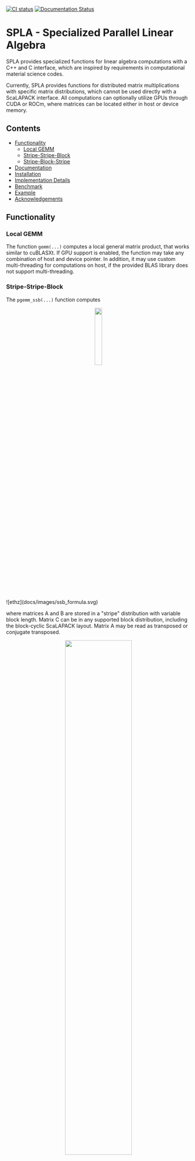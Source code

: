 [![CI status](https://github.com/eth-cscs/spla/workflows/CI/badge.svg)](https://github.com/eth-cscs/spla/actions?query=workflow%3ACI)
[![Documentation Status](https://readthedocs.org/projects/spla/badge/?version=latest)](https://spla.readthedocs.io/en/latest/?badge=latest)

# SPLA - Specialized Parallel Linear Algebra
SPLA provides specialized functions for linear algebra computations with a C++ and C interface, which are inspired by requirements in computational material science codes.

Currently, SPLA provides functions for distributed matrix multiplications with specific matrix distributions, which cannot be used directly with a ScaLAPACK interface.
All computations can optionally utilize GPUs through CUDA or ROCm, where matrices can be located either in host or device memory.

## Contents
- [Functionality](#Functionality)
     - [Local GEMM](#Local-GEMM)
     - [Stripe-Stripe-Block](#Stripe-Stripe-Block)
     - [Stripe-Block-Stripe](#Stripe-Block-Stripe)
- [Documentation](#Documentation)
- [Installation](#Installation)
- [Implementation Details](#Implementation-Details)
- [Benchmark](#Benchmark)
- [Example](#Example)
- [Acknowledgements](#Acknowledgements)

## Functionality
### Local GEMM
The function `gemm(...)` computes a local general matrix product, that works similar to cuBLASXt. If GPU support is enabled, the function may take any combination of host and device pointer. In addition, it may use custom multi-threading for computations on host, if the provided BLAS library does not support multi-threading.

### Stripe-Stripe-Block
The `pgemm_ssb(...)` function computes

<p align="center"><img src="./docs/images/ssb_formula.svg" width="20%"></p>
![ethz](docs/images/ssb_formula.svg)

where matrices A and B are stored in a "stripe" distribution with variable block length. Matrix C can be in any supported block distribution, including the block-cyclic ScaLAPACK layout. Matrix A may be read as transposed or conjugate transposed.

<p align="center"><img src="./docs/images/ssb_functionality.svg" width="60%"></p>

For computation of triangular block distributed matrices, the `pgemm_ssbtr(...)` function is available, allowing to specify the fill mode of C.

### Stripe-Block-Stripe
The `pgemm_sbs(...)` function computes

<p align="center"><img src="./docs/images/sbs_formula.svg" width="20%"></p>

where matrices A and C are stored in a "stripe" distribution with variable block length. Matrix B can be in any supported block distribution, including the block-cyclic ScaLAPACK layout.

<p align="center"><img src="./docs/images/sbs_functionality.svg" width="50%"></p>

## Documentation
Documentation can be found [here](https://spla.readthedocs.io/en/latest/).

## Installation
The build system follows the standard CMake workflow. Example:
```console
mkdir build
cd build
cmake .. -DSPLA_OMP=ON -DSPLA_GPU_BACKEND=CUDA -DCMAKE_INSTALL_PREFIX=${path_to_install_to}
make -j8 install
```

### CMake options
| Option                |  Values                                                  | Default | Description                                      |
|-----------------------|----------------------------------------------------------|---------|--------------------------------------------------|
| SPLA_OMP              |  ON, OFF                                                 | ON      | Enable multi-threading with OpenMP               |
| SPLA_HOST_BLAS        |  AUTO, MKL, OPENBLAS, BLIS, CRAY_LIBSCI, ATLAS, GENERIC  | AUTO    | BLAS library for computations on host            |
| SPLA_GPU_BACKEND      |  OFF, CUDA, ROCM                                         | OFF     | Select GPU backend                               |
| SPLA_BUILD_TESTS      |  ON, OFF                                                 | OFF     | Build test executables                           |
| SPLA_INSTALL          |  ON, OFF                                                 | ON      | Add library to install target                    |
| SPLA_FORTRAN          |  ON, OFF                                                 | OFF     | Build Fortan module                              |

## Implementation Details
The implementation is based on a ring communication pattern as described in the paper [Accelerating large-scale excited-state GW calculations on leadership HPC systems](https://dl.acm.org/doi/10.5555/3433701.3433706) by Mauro Del Ben Et Al. For distributed matrix-matrix multiplications with distributions as used in the `pgemm_ssb` function, each process contributes to the result of every element. Therefore, some form of reduction operation is required. Compared to other reduction schemes, a ring requires more communication volume. However, by splitting up the result and computing multiple reductions concurrently, all processes share the work load at every step and more opportunities for communication - computation overlap arise.
Let's consider the example of computing a block cyclic distributed matrix with the `pgemm_ssb` function on four ranks. The following image illustrates how the matrices are distributed, with the numbers indicating the assigned rank of each block:
<p align="center"><img src="./docs/images/ssb_illustration.svg" width="50%"></p>

To compute the colored blocks using the ring communication pattern, each rank starts computing a different block. The result is then send to a neighbouring rank, while at the same time, the next block is being computed. When result of another rank is received, the local contribution is added, and the block send onwards:
<p align="center"><img src="./docs/images/ring_illustration.svg" width="90%"></p>

Ideally, the location of a block at the last step is also where it has to be written to the output. However, internally SPLA uses independent block sizes and a final redistribution step is required. This allows more flexibility, since for the communication pattern to work optimally, the number of blocks has to be a multiple of the number of ranks. In addition, to maximize overlap, SPLA may process several groups of blocks in parallel, interleaving steps of the ring pattern for each group.
For the function `pgemm_sbs`, the pattern is applied in reverse, i.e. a broadcast operation is performed in a ring. The benefits are similar, but a redistribution step is required at the beginning instead, to allow for optimal internal block sizes.

## Benchmark
The most commonly used API for distributed matrix multiplication is based on ScaLAPACK. To allow a comparison to other libraries, parameters for the benchmark of the `pgemm_ssb` function are selected, such that the same operation can be expressed in a `p?gemm` call through a ScaLAPACK interface. Matrices A and B are set to use a fixed block size and matrix C to use the same one dimensional processor grid as A and B.
Two types of compute nodes on Piz Daint at CSCS were used:
|     | Piz Daint - Multi-Core                             | Piz Daint - GPU                            |
|-----|----------------------------------------------------|--------------------------------------------|
| CPU | 2 x Intel Xeon E5-2695 v4 @ 2.10GHz (2 x 18 cores) | Intel Xeon E5-2690 v3 @ 2.60GHz (12 cores) |
| GPU |                                                    | NVIDIA Tesla P100 16GB                     |

The CPU benchmarks were run on the multi-core partition, with two MPI ranks per node, such that each process had a single CPU socket with 18 threads available. The GPU benchmarks were run on the GPU partition, with one MPI rank per node.
The matrix sizes were selected to represent a "tall and skinny" case, as typically used in computational material science simulations.

<p align="center"><img src="./docs/images/spla_cosma_mkl.png" width="50%"><img src="./docs/images/spla_cosma_libsci.png" width="50%"></p>

The plots show the performance per node / socket, with the CPU benchmark on the left and the GPU benchmark on the right.<br/>
On **CPU**, performance is much better compared to Intel MKL and similar to [COSMA](https://github.com/eth-cscs/COSMA), which is a library based on a communication optimal algorithm. At a low number of MPI ranks, COSMA will use larger internal blocks compared to SPLA, which is constraint by the requirement to assign at least one block to each rank to form a ring communication pattern. Larger blocks allow for overall faster local computations, since a single `zgemm` call to the BLAS library is more efficient than multiple calls with smaller sizes. With increasing number of nodes, the computational load per node decreases, and communication costs become more pronounced. While theoretically, SPLA may have a higher communication volume compared to COSMA, it is able to hide the cost more effectively by only using direct communication with neighbours. Therefore, at higher node count, it outperforms the other libraries in this case.

On **GPU**, computations tend to be much faster, so communication cost is even more important. For all number of nodes in this benchmark, SPLA significantly outperforms COSMA and LIBSCI_ACC (a library provided by CRAY). Internally, SPLA is able to use multiple CUDA streams, which are only individually synchronized for communication through MPI. In contrast, COSMA uses multiple streams to compute a larger block, which are synchronized as a group for communication. Therefore, SPLA achieves much better overlap of computation and communication, in addition to overall faster individual communication steps. To compute the matrix multiplication, data on host is temporarily copied to the GPU. With increasing number of nodes, the internal block size of SPLA decreases, which then requires the same data to be copied more often. Hence, with data on host memory as input, the bandwidth between host and GPU memory becomes the limiting factor. The unique feature of SPLA is to ability to use data on device memory as input / output. In this case, the bandwidth is no longer a problem and communication cost is dominant. At 256 nodes, the message size for MPI communication falls below a threshold, below which the MPI implementation on Piz Daint uses a different protocol, leading to a significant performance jump. This is difficult to optimize for when selecting internal block sizes, but if optimum performance with fixed sizes required, a user can specify a target block size to use on their system.

## Example
This an examaple in C++, for C and Fortran check the [examples](examples) folder.
```
#include <vector>
#include <cmath>
#include <mpi.h>

#include "spla/spla.hpp"

int main(int argc, char** argv) {
  MPI_Init(&argc, &argv);
  int world_size = 1;
  MPI_Comm_size(MPI_COMM_WORLD, &world_size);

  int m = 100;
  int n = 100;
  int k_local = 100;

  int block_size = 256;
  int proc_grid_rows = std::sqrt(world_size);
  int proc_grid_cols = world_size / proc_grid_rows;

  std::vector<double> A(m * k_local);
  std::vector<double> B(n * k_local);
  std::vector<double> C(m * n); // Allocate full C for simplicity

  int lda = k_local;
  int ldb = k_local;
  int ldc = m;

  {
    // Create context, which holds any resources SPLA will require, allowing reuse between functions
    // calls. The given processing unit will be used for any computations.
    spla::Context ctx(SPLA_PU_HOST);

    // Create matrix distribution for C
    auto c_dist = spla::MatrixDistribution::create_blacs_block_cyclic(
        MPI_COMM_WORLD, 'R', proc_grid_rows, proc_grid_cols, block_size, block_size);
    // This is mostly equivalent to the following ScaLAPACK calls combined:
    /*
    int info = 0;
    int rsrc = 0;
    int csrc = 0;
    int blacs_ctx = Csys2blacs_handle(MPI_COMM_WORLD);
    Cblacs_gridinit(&blacs_ctx, 'R', proc_grid_rows, proc_grid_cols);
    int desc[9];
    descinit_(desc.data(), &m, &n, &block_size, &block_size, &rsrc, &csrc, &blacs_ctx, &ldc,
                  &info);
    */

    double alpha = 1.0;
    double beta = 0.0;

    // Compute parallel stripe-stripe-block matrix multiplication. To describe the stripe
    // distribution of matrices A and B, only the local k dimension is required.
    spla::pgemm_ssb(m, n, k_local, SPLA_OP_TRANSPOSE, alpha, A.data(), lda, B.data(), ldb, beta,
                    C.data(), ldc, 0, 0, c_dist, ctx);

  }  // Make sure context goes out of scope before MPI_Finalize() is called.

  MPI_Finalize();
  return 0;
}
```

## Acknowledgements
This work was supported by:


|![ethz](docs/images/logo_ethz.png) | [**Swiss Federal Institute of Technology in Zurich**](https://www.ethz.ch/) |
|:----:|:----:|
|![cscs](docs/images/logo_cscs.png) | [**Swiss National Supercomputing Centre**](https://www.cscs.ch/)            |
|![max](docs/images/logo_max.png)  | [**MAterials design at the eXascale**](http://www.max-centre.eu) <br> (Horizon2020, grant agreement MaX CoE, No. 824143) |
